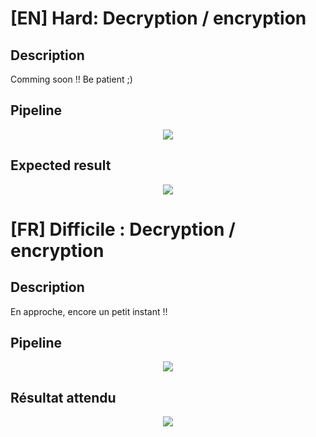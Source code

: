 # [EN] Hard: Decryption / encryption
## Description
Comming soon !! Be patient ;)
## Pipeline
<p align="center">
  <img src="#">
</p>

## Expected result
<p align="center">
  <img src="#">
</p>

# [FR] Difficile : Decryption / encryption
## Description
En approche, encore un petit instant !!
## Pipeline
<p align="center">
  <img src="#">
</p>

## Résultat attendu
<p align="center">
  <img src="#">
</p>